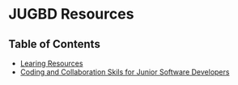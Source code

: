 # JUGBD Resources 


## Table of Contents

- [Learing Resources](learning-resources.md)
- [Coding and Collaboration Skils for Junior Software Developers](junior-developer-skill.md)

